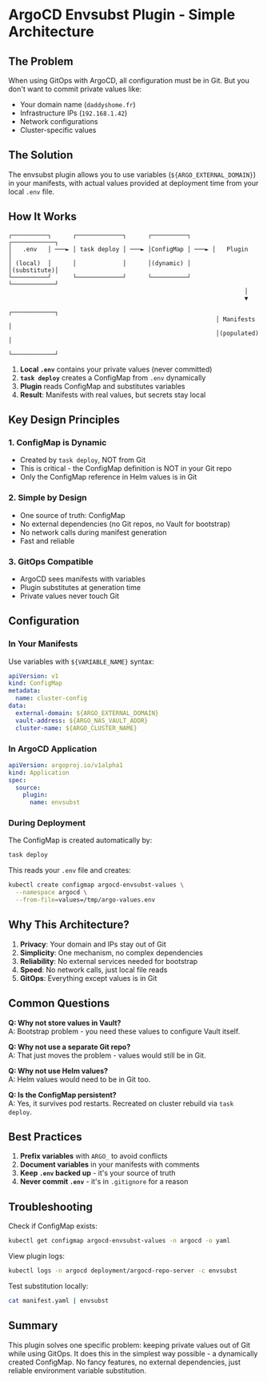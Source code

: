 # ArgoCD Envsubst Plugin - Simple Architecture

## The Problem

When using GitOps with ArgoCD, all configuration must be in Git. But you don't want to commit private values like:
- Your domain name (`daddyshome.fr`)
- Infrastructure IPs (`192.168.1.42`)
- Network configurations
- Cluster-specific values

## The Solution

The envsubst plugin allows you to use variables (`${ARGO_EXTERNAL_DOMAIN}`) in your manifests, with actual values provided at deployment time from your local `.env` file.

## How It Works

```
┌──────────┐      ┌─────────────┐      ┌──────────┐      ┌────────────┐
│   .env   │ ───► │ task deploy │ ───► │ConfigMap │ ───► │   Plugin   │
│ (local)  │      │             │      │(dynamic) │      │(substitute)│
└──────────┘      └─────────────┘      └──────────┘      └────────────┘
                                                                  │
                                                                  ▼
                                                          ┌────────────┐
                                                          │ Manifests  │
                                                          │(populated) │
                                                          └────────────┘
```

1. **Local `.env`** contains your private values (never committed)
2. **`task deploy`** creates a ConfigMap from `.env` dynamically
3. **Plugin** reads ConfigMap and substitutes variables
4. **Result**: Manifests with real values, but secrets stay local

## Key Design Principles

### 1. ConfigMap is Dynamic
- Created by `task deploy`, NOT from Git
- This is critical - the ConfigMap definition is NOT in your Git repo
- Only the ConfigMap reference in Helm values is in Git

### 2. Simple by Design
- One source of truth: ConfigMap
- No external dependencies (no Git repos, no Vault for bootstrap)
- No network calls during manifest generation
- Fast and reliable

### 3. GitOps Compatible
- ArgoCD sees manifests with variables
- Plugin substitutes at generation time
- Private values never touch Git

## Configuration

### In Your Manifests

Use variables with `${VARIABLE_NAME}` syntax:

```yaml
apiVersion: v1
kind: ConfigMap
metadata:
  name: cluster-config
data:
  external-domain: ${ARGO_EXTERNAL_DOMAIN}
  vault-address: ${ARGO_NAS_VAULT_ADDR}
  cluster-name: ${ARGO_CLUSTER_NAME}
```

### In ArgoCD Application

```yaml
apiVersion: argoproj.io/v1alpha1
kind: Application
spec:
  source:
    plugin:
      name: envsubst
```

### During Deployment

The ConfigMap is created automatically by:

```bash
task deploy
```

This reads your `.env` file and creates:

```bash
kubectl create configmap argocd-envsubst-values \
  --namespace argocd \
  --from-file=values=/tmp/argo-values.env
```

## Why This Architecture?

1. **Privacy**: Your domain and IPs stay out of Git
2. **Simplicity**: One mechanism, no complex dependencies
3. **Reliability**: No external services needed for bootstrap
4. **Speed**: No network calls, just local file reads
5. **GitOps**: Everything except values is in Git

## Common Questions

**Q: Why not store values in Vault?**  
A: Bootstrap problem - you need these values to configure Vault itself.

**Q: Why not use a separate Git repo?**  
A: That just moves the problem - values would still be in Git.

**Q: Why not use Helm values?**  
A: Helm values would need to be in Git too.

**Q: Is the ConfigMap persistent?**  
A: Yes, it survives pod restarts. Recreated on cluster rebuild via `task deploy`.

## Best Practices

1. **Prefix variables** with `ARGO_` to avoid conflicts
2. **Document variables** in your manifests with comments
3. **Keep `.env` backed up** - it's your source of truth
4. **Never commit `.env`** - it's in `.gitignore` for a reason

## Troubleshooting

Check if ConfigMap exists:
```bash
kubectl get configmap argocd-envsubst-values -n argocd -o yaml
```

View plugin logs:
```bash
kubectl logs -n argocd deployment/argocd-repo-server -c envsubst
```

Test substitution locally:
```bash
cat manifest.yaml | envsubst
```

## Summary

This plugin solves one specific problem: keeping private values out of Git while using GitOps. It does this in the simplest way possible - a dynamically created ConfigMap. No fancy features, no external dependencies, just reliable environment variable substitution.